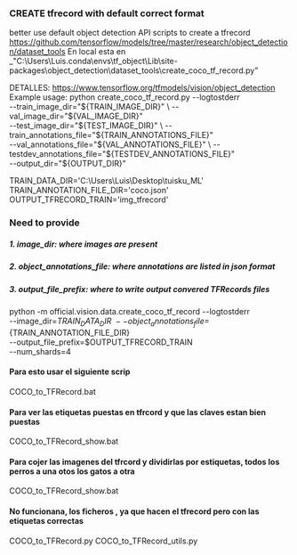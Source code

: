 

### CREATE tfrecord with default correct format 
better use default object detection API scripts to create a tfrecord https://github.com/tensorflow/models/tree/master/research/object_detection/dataset_tools 
En local esta en
_"C:\Users\Luis\.conda\envs\tf_object\Lib\site-packages\object_detection\dataset_tools\create_coco_tf_record.py"

DETALLES: https://www.tensorflow.org/tfmodels/vision/object_detection 
Example usage:
    python create_coco_tf_record.py --logtostderr \
      --train_image_dir="${TRAIN_IMAGE_DIR}" \
      --val_image_dir="${VAL_IMAGE_DIR}" \
      --test_image_dir="${TEST_IMAGE_DIR}" \
      --train_annotations_file="${TRAIN_ANNOTATIONS_FILE}" \
      --val_annotations_file="${VAL_ANNOTATIONS_FILE}" \
      --testdev_annotations_file="${TESTDEV_ANNOTATIONS_FILE}" \
      --output_dir="${OUTPUT_DIR}"


TRAIN_DATA_DIR='C:\Users\Luis\Desktop\tuisku_ML'
TRAIN_ANNOTATION_FILE_DIR='coco.json'
OUTPUT_TFRECORD_TRAIN='img_tfrecord'

### Need to provide
  ##### 1. image_dir: where images are present
  ##### 2. object_annotations_file: where annotations are listed in json format
  ##### 3. output_file_prefix: where to write output convered TFRecords files
python -m official.vision.data.create_coco_tf_record --logtostderr \
  --image_dir=${TRAIN_DATA_DIR} \
  --object_annotations_file=${TRAIN_ANNOTATION_FILE_DIR} \
  --output_file_prefix=$OUTPUT_TFRECORD_TRAIN \
  --num_shards=4

#### Para esto usar el siguiente scrip
COCO_to_TFRecord.bat 

#### Para ver las etiquetas puestas en tfrcord y que las claves estan bien puestas 
COCO_to_TFRecord_show.bat
#### Para cojer las imagenes del tfrcord y dividirlas por estiquetas, todos los perros a una otos los gatos a otra
COCO_to_TFRecord_show.bat

#### No funcionana, los ficheros , ya que hacen el tfrecord pero con las etiquetas correctas
COCO_to_TFRecord.py
COCO_to_TFRecord_utils.py 